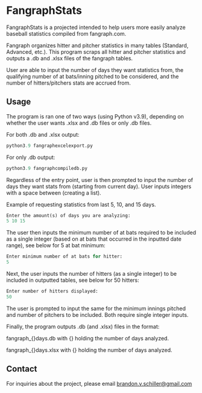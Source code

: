 # FangraphStats

FangraphStats is a projected intended to help users more easily analyze baseball statistics compiled from fangraph.com.

Fangraph organizes hitter and pitcher statistics in many tables (Standard, Advanced, etc.). This program scraps all hitter and pitcher statistics and outputs a .db and .xlsx files of the fangraph tables.

User are able to input the number of days they want statistics from, the qualifying number of at bats/inning pitched to be considered, and the number of hitters/pitchers stats are accrued from.

## Usage

The program is ran one of two ways (using Python v3.9), depending on whether the user wants .xlsx and .db files or only .db files.

For both .db and .xlsx output:

```python
python3.9 fangraphexcelexport.py
```

For only .db output:

```python
python3.9 fangraphcompiledb.py
```

Regardless of the entry point, user is then prompted to input the number of days they want stats from (starting from current day). User inputs integers with a space between (creating a list).

Example of requesting statistics from last 5, 10, and 15 days.

```python
Enter the amount(s) of days you are analyzing: 
5 10 15
```

The user then inputs the minimum number of at bats required to be included as a single integer (based on at bats that occurred in the inputted date range), see below for 5 at bat minimum:

```python
Enter minimum number of at bats for hitter: 
5 
```

Next, the user inputs the number of hitters (as a single integer) to be included in outputted tables, see below for 50 hitters:

```python
Enter number of hitters displayed: 
50 
```

The user is prompted to input the same for the minimum innings pitched and number of pitchers to be included. Both require single integer inputs.

Finally, the program outputs .db (and .xlsx) files in the format:

fangraph_{}days.db with {} holding the number of days analyzed.

fangraph_{}days.xlsx with {} holding the number of days analyzed.

## Contact
For inquiries about the project, please email brandon.v.schiller@gmail.com